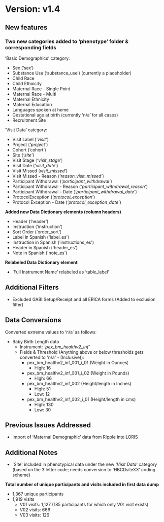 # Version: v1.4
## New features    
### Two new categories added to ‘phenotype’ folder & corresponding fields 
‘Basic Demographics’ category:
- Sex (‘sex’)
- Substance Use (‘substance_use’) (currently a placeholder)
 - Child Race
 - Child Ethnicity
 - Maternal Race - Single Point
 - Maternal Race - Multi
 - Maternal Ethnicity
 - Maternal Education
 - Languages spoken at home
 - Gestational age at birth (currently ‘n/a’ for all cases)
 - Recruitment Site  

‘Visit Data’ category:    
 - Visit Label (*‘visit’*)
 - Project (*‘project’*)
 - Cohort (‘cohort’)
 - Site (*‘site’*)
 - Visit Stage (*‘visit_stage’*)
 - Visit Date (*‘visit_date’*)
 - Visit Missed (*visit_missed’*)
 - Visit Missed - Reason (*‘reason_visit_missed’*)
 - Participant Withdrawal (*‘participant_withdrawal’*)
 - Participant Withdrawal - Reason (*‘participant_withdrawal_reason’*)
 - Participant Withdrawal - Date (*‘participant_withdrawal_date’*)
 - ProtocolException (*‘protocol_exception’*)
 - Protocol Exception - Date (*‘protocol_exception_date’*)  

**Added new Data Dictionary elements (column headers)**   
 - Header (‘header’)
 - Instruction ('instruction')
 - Sort Order ('order_sort')
 - Label in Spanish ('label_es')
 - Instruction in Spanish ('instructions_es')
 - Header in Spanish ('header_es')
 - Note in Spanish ('note_es')  

**Relabeled Data Dictionary element**    
- ‘Full Instrument Name’ relabeled as ‘table_label’

## Additional Filters
* Excluded GABI Setup/Receipt and all ERICA forms (Added to exclusion filter)

## Data Conversions
Converted extreme values to ‘n/a’ as follows:    
 - Baby Birth Length data
     - Instrument: *‘pex_bm_healthv2_inf’*
     - Fields & Threshold (Anything above or below thresholds gets converted to 'n/a' - (Inclusive)):
         - pex_bm_healthv2_inf_001_i_01 (Weight in Ounces)
             - High: 16
         - pex_bm_healthv2_inf_001_i_02 (Weight in Pounds)
             - High: 66
         - pex_bm_healthv2_inf_002 (Height/length in Inches)
             - High: 51
             - Low: 12
         - pex_bm_healthv2_inf_002_i_01 (Height/length in cms)
             - High: 130
             - Low: 30

## Previous Issues Addressed
 - Import of ‘Maternal Demographic’ data from Ripple into LORIS

## Additional Notes
 - 'Site' included in phenotypical data under the new ‘*Visit Data*’ category (based on the 3 letter code; needs conversion to ‘HBCDsiteXX’ coding scheme)

**Total number of unique participants and visits included in first data dump**
 - 1,367 unique participants
 - 1,919 visits
     - V01 visits: 1,127 (185 participants for which only V01 visit exists)
     - V02 visits: 666
     - V03 visits: 126
